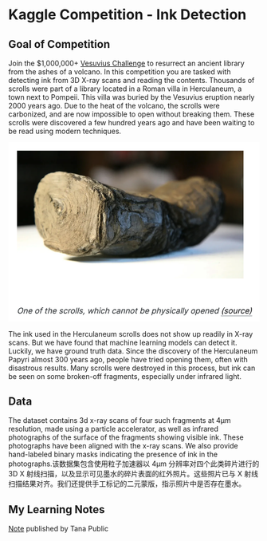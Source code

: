 # Kaggle Competition - Ink Detection

## Goal of Competition

Join the $1,000,000+ [Vesuvius Challenge](https://scrollprize.org/) to resurrect an ancient library from the ashes of a volcano. In this competition you are tasked with detecting ink from 3D X-ray scans and reading the contents. Thousands of scrolls were part of a library located in a Roman villa in Herculaneum, a town next to Pompeii. This villa was buried by the Vesuvius eruption nearly 2000 years ago. Due to the heat of the volcano, the scrolls were carbonized, and are now impossible to open without breaking them. These scrolls were discovered a few hundred years ago and have been waiting to be read using modern techniques.

![](assests/scroll.png)

The ink used in the Herculaneum scrolls does not show up readily in X-ray scans. But we have found that machine learning models can detect it. Luckily, we have ground truth data. Since the discovery of the Herculaneum Papyri almost 300 years ago, people have tried opening them, often with disastrous results. Many scrolls were destroyed in this process, but ink can be seen on some broken-off fragments, especially under infrared light.

## Data

The dataset contains 3d x-ray scans of four such fragments at 4µm resolution, made using a particle accelerator, as well as infrared photographs of the surface of the fragments showing visible ink. These photographs have been aligned with the x-ray scans. We also provide hand-labeled binary masks indicating the presence of ink in the photographs.该数据集包含使用粒子加速器以 4μm 分辨率对四个此类碎片进行的 3D X 射线扫描，以及显示可见墨水的碎片表面的红外照片。这些照片已与 X 射线扫描结果对齐。我们还提供手工标记的二元蒙版，指示照片中是否存在墨水。

## My Learning Notes

[Note](https://tana.pub/GRFrqR79P8/ink-detection) published by Tana Public
